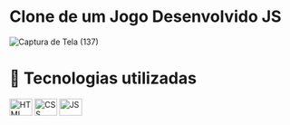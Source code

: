 <h1>Clone de um Jogo Desenvolvido JS</h1>

![Captura de Tela (137)](https://user-images.githubusercontent.com/85001629/178150506-29ffc7e6-175c-4bc5-b5b3-13d110ada499.png)

<h1>💼 Tecnologias utilizadas</h1>

<div>
<img align="center" alt="HTML" height="30" width="40" src="https://cdn.jsdelivr.net/gh/devicons/devicon/icons/html5/html5-plain.svg">
<img align="center" alt="CSS" height="30" width="40" src="https://cdn.jsdelivr.net/gh/devicons/devicon/icons/css3/css3-plain.svg">
<img align="center" alt="JS" height="30" width="40" src="https://cdn.jsdelivr.net/gh/devicons/devicon/icons/javascript/javascript-plain.svg">
</div>

